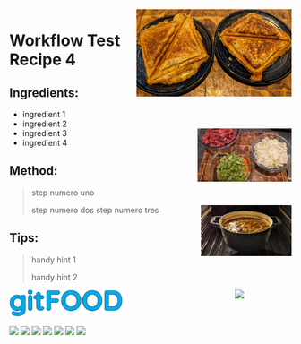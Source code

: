  <img src="workflowtestrecipe4/images/main.jpg" width="55%" align="right" />

# Workflow Test Recipe 4

## Ingredients:

- ingredient 1
- ingredient 2
- ingredient 3 <img src="workflowtestrecipe4/images/1.jpg" width="35%" align="right" />
- ingredient 4

## Method:

> step numero uno
> 
> step numero dos
>  <img src="workflowtestrecipe4/images/2.jpg" width="35%" align="right" />
> step numero tres

## Tips:

> handy hint 1
> 
> handy hint 2

<img src="../images/logo_sm.png" width="40%" />

<img src="https://profile-counter.glitch.me/gitfood_workflowtestrecipe4/count.svg" width="20%" align="right" />

<img src="https://img.shields.io/badge/tag-baked-blue.svg" /> <img src="https://img.shields.io/badge/tag-grilled-blue.svg" /> <img src="https://img.shields.io/badge/tag-snack-blue.svg" /> <img src="https://img.shields.io/badge/tag-sides-blue.svg" /> <img src="https://img.shields.io/badge/tag-italian-blue.svg" /> <img src="https://img.shields.io/badge/tag-fast_food-blue.svg" /> <img src="https://img.shields.io/badge/tag-protein-blue.svg" /> 